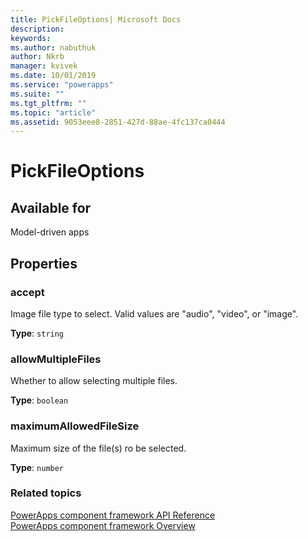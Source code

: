 ```yaml
---
title: PickFileOptions| Microsoft Docs
description: 
keywords: 
ms.author: nabuthuk
author: Nkrb
manager: kvivek
ms.date: 10/01/2019
ms.service: "powerapps"
ms.suite: ""
ms.tgt_pltfrm: ""
ms.topic: "article"
ms.assetid: 9053eee8-2851-427d-88ae-4fc137ca0444
---
```


# PickFileOptions

## Available for 

Model-driven apps

## Properties

### accept

Image file type to select. Valid values are "audio", "video", or "image".

**Type**: `string`

### allowMultipleFiles

Whether to allow selecting multiple files.

**Type**: `boolean`

### maximumAllowedFileSize

Maximum size of the file(s) ro be selected.

**Type**: `number`


### Related topics

[PowerApps component framework API Reference](../reference/index.md)<br/>
[PowerApps component framework Overview](../overview.md)